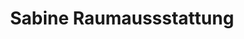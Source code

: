 ---
title: "Sabine Raumaussstattung"
url: /goettingen/sabine-raumaussstattung/
shop: Raumausstattung
---